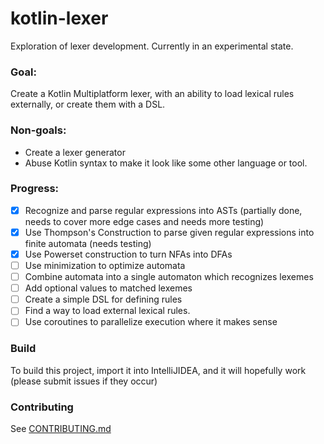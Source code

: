# kotlin-lexer
Exploration of lexer development. Currently in an experimental state.

### Goal:
Create a Kotlin Multiplatform lexer, with an ability to load lexical rules externally, or create them with a DSL.

### Non-goals:
- Create a lexer generator
- Abuse Kotlin syntax to make it look like some other language or tool.

### Progress:

- [x] Recognize and parse regular expressions into ASTs (partially done, needs to cover more edge cases and needs more testing)
- [x] Use Thompson's Construction to parse given regular expressions into finite automata (needs testing)
- [x] Use Powerset construction to turn NFAs into DFAs
- [ ] Use minimization to optimize automata
- [ ] Combine automata into a single automaton which recognizes lexemes
- [ ] Add optional values to matched lexemes
- [ ] Create a simple DSL for defining rules
- [ ] Find a way to load external lexical rules.
- [ ] Use coroutines to parallelize execution where it makes sense

### Build

To build this project, import it into IntelliJIDEA, and it will hopefully work (please submit issues if they occur)

### Contributing

See [CONTRIBUTING.md](https://github.com/aleksandar-stefanovic/kotlin-lexer/blob/master/CONTRIBUTING.md)
